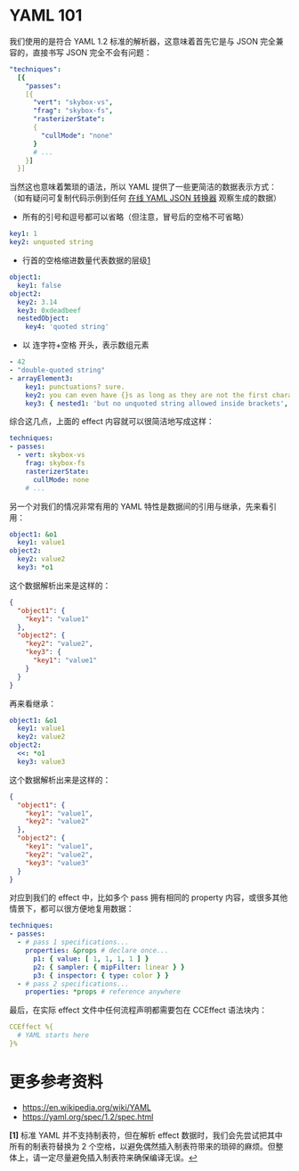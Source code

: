 # YAML 101

我们使用的是符合 YAML 1.2 标准的解析器，这意味着首先它是与 JSON 完全兼容的，直接书写 JSON 完全不会有问题：

```yaml
"techniques":
  [{
    "passes":
    [{
      "vert": "skybox-vs",
      "frag": "skybox-fs",
      "rasterizerState":
      {
        "cullMode": "none"
      }
      # ...
    }]
  }]
```

当然这也意味着繁琐的语法，所以 YAML 提供了一些更简洁的数据表示方式：
（如有疑问可复制代码示例到任何 [在线 YAML JSON 转换器](https://codebeautify.org/yaml-to-json-xml-csv) 观察生成的数据）

- 所有的引号和逗号都可以省略（但注意，冒号后的空格不可省略）

```yaml
key1: 1
key2: unquoted string
```

- 行首的空格缩进数量代表数据的层级[1](https://docs.cocos.com/creator3d/manual/zh/material-system/yaml-101.html#f1)

```yaml
object1:
  key1: false
object2:
  key2: 3.14
  key3: 0xdeadbeef
  nestedObject:
    key4: 'quoted string'
```

- 以 连字符+空格 开头，表示数组元素

```yaml
- 42
- "double-quoted string"
- arrayElement3:
    key1: punctuations? sure.
    key2: you can even have {}s as long as they are not the first character
    key3: { nested1: 'but no unquoted string allowed inside brackets', nested2: 'also notice the comma is back too' }
```

综合这几点，上面的 effect 内容就可以很简洁地写成这样：

```yaml
techniques:
- passes:
  - vert: skybox-vs
    frag: skybox-fs
    rasterizerState:
      cullMode: none
    # ...
```

另一个对我们的情况非常有用的 YAML 特性是数据间的引用与继承，先来看引用：

```yaml
object1: &o1
  key1: value1
object2:
  key2: value2
  key3: *o1
```

这个数据解析出来是这样的：

```json
{
  "object1": {
    "key1": "value1"
  },
  "object2": {
    "key2": "value2",
    "key3": {
      "key1": "value1"
    }
  }
}
```

再来看继承：

```yaml
object1: &o1
  key1: value1
  key2: value2
object2:
  <<: *o1
  key3: value3
```

这个数据解析出来是这样的：

```json
{
  "object1": {
    "key1": "value1",
    "key2": "value2"
  },
  "object2": {
    "key1": "value1",
    "key2": "value2",
    "key3": "value3"
  }
}
```

对应到我们的 effect 中，比如多个 pass 拥有相同的 property 内容，或很多其他情景下，都可以很方便地复用数据：

```yaml
techniques:
- passes:
  - # pass 1 specifications...
    properties: &props # declare once...
      p1: { value: [ 1, 1, 1, 1 ] }
      p2: { sampler: { mipFilter: linear } }
      p3: { inspector: { type: color } }
  - # pass 2 specifications...
    properties: *props # reference anywhere
```

最后，在实际 effect 文件中任何流程声明都需要包在 CCEffect 语法块内：

```yaml
CCEffect %{
  # YAML starts here
}%
```

# 更多参考资料

- https://en.wikipedia.org/wiki/YAML
- https://yaml.org/spec/1.2/spec.html

**[1]** 标准 YAML 并不支持制表符，但在解析 effect 数据时，我们会先尝试把其中所有的制表符替换为 2 个空格，以避免偶然插入制表符带来的琐碎的麻烦。但整体上，请一定尽量避免插入制表符来确保编译无误。[↩](https://docs.cocos.com/creator3d/manual/zh/material-system/yaml-101.html#a1)
